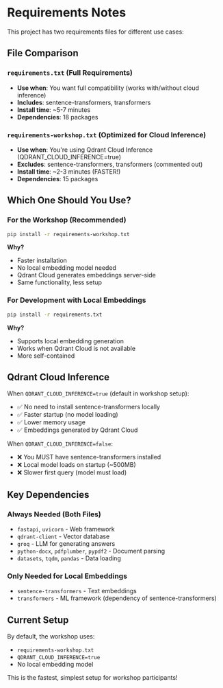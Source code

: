 # Requirements Notes

This project has two requirements files for different use cases:

## File Comparison

### `requirements.txt` (Full Requirements)
- **Use when**: You want full compatibility (works with/without cloud inference)
- **Includes**: sentence-transformers, transformers
- **Install time**: ~5-7 minutes
- **Dependencies**: 18 packages

### `requirements-workshop.txt` (Optimized for Cloud Inference)
- **Use when**: You're using Qdrant Cloud Inference (QDRANT_CLOUD_INFERENCE=true)
- **Excludes**: sentence-transformers, transformers (commented out)
- **Install time**: ~2-3 minutes (FASTER!)
- **Dependencies**: 15 packages

## Which One Should You Use?

### For the Workshop (Recommended)
```bash
pip install -r requirements-workshop.txt
```

**Why?**
- Faster installation
- No local embedding model needed
- Qdrant Cloud generates embeddings server-side
- Same functionality, less setup

### For Development with Local Embeddings
```bash
pip install -r requirements.txt
```

**Why?**
- Supports local embedding generation
- Works when Qdrant Cloud is not available
- More self-contained

## Qdrant Cloud Inference

When `QDRANT_CLOUD_INFERENCE=true` (default in workshop setup):
- ✅ No need to install sentence-transformers locally
- ✅ Faster startup (no model loading)
- ✅ Lower memory usage
- ✅ Embeddings generated by Qdrant Cloud

When `QDRANT_CLOUD_INFERENCE=false`:
- ❌ You MUST have sentence-transformers installed
- ❌ Local model loads on startup (~500MB)
- ❌ Slower first query (model must load)

## Key Dependencies

### Always Needed (Both Files)
- `fastapi`, `uvicorn` - Web framework
- `qdrant-client` - Vector database
- `groq` - LLM for generating answers
- `python-docx`, `pdfplumber`, `pypdf2` - Document parsing
- `datasets`, `tqdm`, `pandas` - Data loading

### Only Needed for Local Embeddings
- `sentence-transformers` - Text embeddings
- `transformers` - ML framework (dependency of sentence-transformers)

## Current Setup

By default, the workshop uses:
- `requirements-workshop.txt` 
- `QDRANT_CLOUD_INFERENCE=true`
- No local embedding model

This is the fastest, simplest setup for workshop participants!

